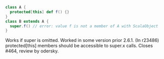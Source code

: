 ```scala
class A {
  protected[this] def f() {}
}
class B extends A {
  super.f() // error: value f is not a member of A with ScalaObject
}
```

Works if super is omitted. Worked in some version prior 2.6.1.
(In r23486) protected[this] members should be accessible to super.x calls.
Closes #464, review by odersky.
